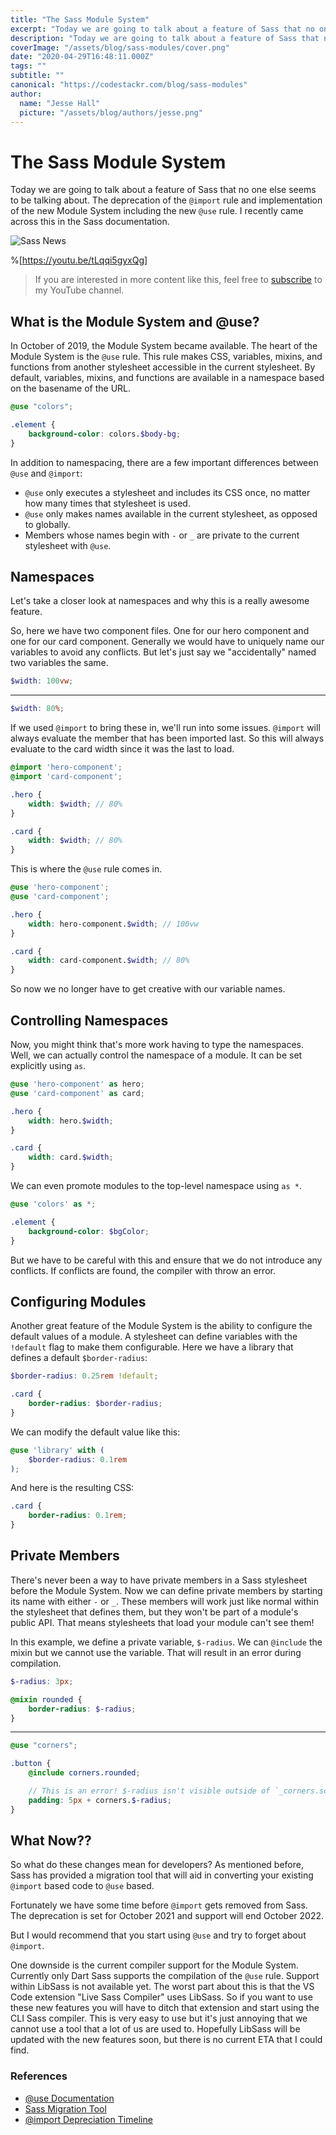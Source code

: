 ```yaml
---
title: "The Sass Module System"
excerpt: "Today we are going to talk about a feature of Sass that no one else seems to be talking about. The deprecation of the @import rule and implementation of the new Module System including the new @use rule. I recently came across this in the Sass documentation."
description: "Today we are going to talk about a feature of Sass that no one else seems to be talking about. The deprecation of the @import rule and implementation of the new Module System including the new @use rule. I recently came across this in the Sass documentation."
coverImage: "/assets/blog/sass-modules/cover.png"
date: "2020-04-29T16:48:11.000Z"
tags: ""
subtitle: ""
canonical: "https://codestackr.com/blog/sass-modules" 
author:
  name: "Jesse Hall"
  picture: "/assets/blog/authors/jesse.png"
---
```




# The Sass Module System

Today we are going to talk about a feature of Sass that no one else seems to be talking about. The deprecation of the `@import` rule and implementation of the new Module System including the new `@use` rule. I recently came across this in the Sass documentation.

![Sass News](https://raw.githubusercontent.com/codeSTACKr/codestackr-com/main/public/assets/blog/sass-modules/1.png)

%[https://youtu.be/tLqqi5gyxQg]

> If you are interested in more content like this, feel free to [subscribe](https://www.youtube.com/codeSTACKr/?sub_confirmation=1) to my YouTube channel.

## What is the Module System and @use?

In October of 2019, the Module System became available. The heart of the Module System is the `@use` rule. This rule makes CSS, variables, mixins, and functions from another stylesheet accessible in the current stylesheet. By default, variables, mixins, and functions are available in a namespace based on the basename of the URL.



```scss
@use "colors";

.element {
    background-color: colors.$body-bg;
}
```



In addition to namespacing, there are a few important differences between `@use` and `@import`:

-   `@use` only executes a stylesheet and includes its CSS once, no matter how many times that stylesheet is used.
-   `@use` only makes names available in the current stylesheet, as opposed to globally.
-   Members whose names begin with `-` or `_` are private to the current stylesheet with `@use`.

## Namespaces

Let's take a closer look at namespaces and why this is a really awesome feature.

So, here we have two component files. One for our hero component and one for our card component. Generally we would have to uniquely name our variables to avoid any conflicts. But let's just say we "accidentally" named two variables the same.



```scss _hero-component.scss
$width: 100vw;
```

---

```scss _card-component.scss
$width: 80%;
```



If we used `@import` to bring these in, we'll run into some issues. `@import` will always evaluate the member that has been imported last. So this will always evaluate to the card width since it was the last to load.



```scss
@import 'hero-component';
@import 'card-component';

.hero {
    width: $width; // 80%
}

.card {
    width: $width; // 80%
}
```



This is where the `@use` rule comes in.



```scss
@use 'hero-component';
@use 'card-component';

.hero {
    width: hero-component.$width; // 100vw
}

.card {
    width: card-component.$width; // 80%
}
```



So now we no longer have to get creative with our variable names.

## Controlling Namespaces

Now, you might think that's more work having to type the namespaces. Well, we can actually control the namespace of a module. It can be set explicitly using `as`.



```scss
@use 'hero-component' as hero;
@use 'card-component' as card;

.hero {
    width: hero.$width;
}

.card {
    width: card.$width;
}
```



We can even promote modules to the top-level namespace using `as *`.



```scss
@use 'colors' as *;

.element {
    background-color: $bgColor;
}
```



But we have to be careful with this and ensure that we do not introduce any conflicts. If conflicts are found, the compiler with throw an error.

## Configuring Modules

Another great feature of the Module System is the ability to configure the default values of a module. A stylesheet can define variables with the `!default` flag to make them configurable. Here we have a library that defines a default `$border-radius`:



```scss _library.scss
$border-radius: 0.25rem !default;

.card {
    border-radius: $border-radius;
}
```



We can modify the default value like this:



```scss style.scss
@use 'library' with (
    $border-radius: 0.1rem
);
```



And here is the resulting CSS:



```css
.card {
    border-radius: 0.1rem;
}
```



## Private Members

There's never been a way to have private members in a Sass stylesheet before the Module System. Now we can define private members by starting its name with either `-` or `_`. These members will work just like normal within the stylesheet that defines them, but they won't be part of a module's public API. That means stylesheets that load your module can't see them!

In this example, we define a private variable, `$-radius`. We can `@include` the mixin but we cannot use the variable. That will result in an error during compilation.



```scss _corners.scss
$-radius: 3px;

@mixin rounded {
    border-radius: $-radius;
}
```

---

```scss style.scss
@use "corners";

.button {
    @include corners.rounded;

    // This is an error! $-radius isn't visible outside of `_corners.scss`.
    padding: 5px + corners.$-radius;
}
```



## What Now??

So what do these changes mean for developers? As mentioned before, Sass has provided a migration tool that will aid in converting your existing `@import` based code to `@use` based.

Fortunately we have some time before `@import` gets removed from Sass. The deprecation is set for October 2021 and support will end October 2022.

But I would recommend that you start using `@use` and try to forget about `@import`.

One downside is the current compiler support for the Module System. Currently only Dart Sass supports the compilation of the `@use` rule. Support within LibSass is not available yet. The worst part about this is that the VS Code extension "Live Sass Compiler" uses LibSass. So if you want to use these new features you will have to ditch that extension and start using the CLI Sass compiler. This is very easy to use but it's just annoying that we cannot use a tool that a lot of us are used to. Hopefully LibSass will be updated with the new features soon, but there is no current ETA that I could find.

### References

-   [@use Documentation](https://sass-lang.com/documentation/at-rules/use)
-   [Sass Migration Tool](https://sass-lang.com/documentation/cli/migrator)
-   [@import Depreciation Timeline](https://github.com/sass/sass/blob/master/accepted/module-system.md#timeline)